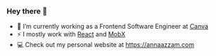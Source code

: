 ### Hey there 👋

- 🔭  I’m currently working as a Frontend Software Engineer at [Canva](http://canva.com/careers)
- ⚡️ I mostly work with [React](https://reactjs.org/) and [MobX](https://mobx.js.org/)
- 💻 Check out my personal website at https://annaazzam.com 
